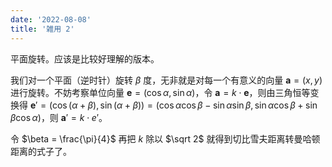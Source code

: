 ```yaml
---
date: '2022-08-08'
title: '雑用 2'
---
```


平面旋转。应该是比较好理解的版本。

我们对一个平面（逆时针）旋转 $\beta$ 度，无非就是对每一个有意义的向量 $\boldsymbol a = (x, y)$ 进行旋转。不妨考察单位向量 $\boldsymbol e = (\cos \alpha, \sin \alpha)$，令 $\boldsymbol a = k \cdot \boldsymbol e$，则由三角恒等变换得 $\boldsymbol e' = (\cos(\alpha + \beta), \sin (\alpha + \beta)) = (\cos \alpha \cos \beta - \sin \alpha \sin \beta, \sin \alpha \cos \beta + \sin \beta \cos \alpha)$，则 $\boldsymbol a' = k \cdot e'$。

令 $\beta = \frac{\pi}{4}$ 再把 $k$ 除以 $\sqrt 2$ 就得到切比雪夫距离转曼哈顿距离的式子了。